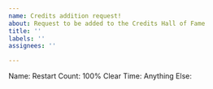 ```yaml
---
name: Credits addition request!
about: Request to be added to the Credits Hall of Fame
title: ''
labels: ''
assignees: ''

---
```


Name:
Restart Count:
100% Clear Time:
Anything Else:

